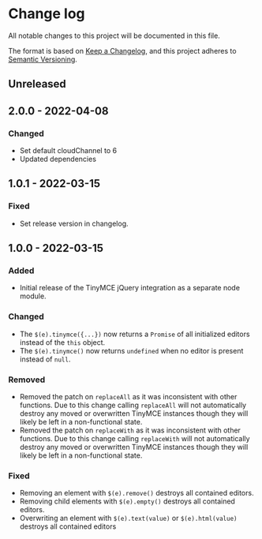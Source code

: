 # Change log
All notable changes to this project will be documented in this file.

The format is based on [Keep a Changelog](https://keepachangelog.com/en/1.0.0/),
and this project adheres to [Semantic Versioning](https://semver.org/spec/v2.0.0.html).

## Unreleased

## 2.0.0 - 2022-04-08
### Changed
- Set default cloudChannel to 6
- Updated dependencies

## 1.0.1 - 2022-03-15
### Fixed
- Set release version in changelog.

## 1.0.0 - 2022-03-15
### Added
- Initial release of the TinyMCE jQuery integration as a separate node module.

### Changed
- The `$(e).tinymce({...})` now returns a `Promise` of all initialized editors instead of the `this` object.
- The `$(e).tinymce()` now returns `undefined` when no editor is present instead of `null`.

### Removed
- Removed the patch on `replaceAll` as it was inconsistent with other functions. Due to this change calling `replaceAll` will not automatically destroy any moved or overwritten TinyMCE instances though they will likely be left in a non-functional state.
- Removed the patch on `replaceWith` as it was inconsistent with other functions. Due to this change calling `replaceWith` will not automatically destroy any moved or overwritten TinyMCE instances though they will likely be left in a non-functional state.

### Fixed
- Removing an element with `$(e).remove()` destroys all contained editors.
- Removing child elements with `$(e).empty()` destroys all contained editors.
- Overwriting an element with `$(e).text(value)` or `$(e).html(value)` destroys all contained editors